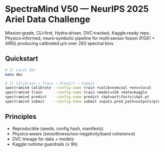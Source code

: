 # SpectraMind V50 — NeurIPS 2025 Ariel Data Challenge

Mission‑grade, CLI‑first, Hydra‑driven, DVC‑tracked, Kaggle‑ready repo. Physics‑informed, neuro‑symbolic pipeline for multi‑sensor fusion (FGS1 + AIRS) producing calibrated μ/σ over 283 spectral bins.

## Quickstart
```bash
# 1) Local dev
make dev

# 2) Calibrate → Train → Predict → Submit
spectramind calibrate --config-name train +calib=nominal +env=local
spectramind train     --config-name train +model=v50 +data=kaggle
spectramind predict   --config-name predict ckpt=artifacts/ckpt.pt
spectramind submit    --config-name submit inputs.pred_path=outputs/preds.csv
```

## Principles
- Reproducible (seeds, config hash, manifests)
- Physics‑aware (smoothness/non‑negativity/band coherence)
- DVC lineage for data + models
- Kaggle runtime guardrails (≤ 9h)

